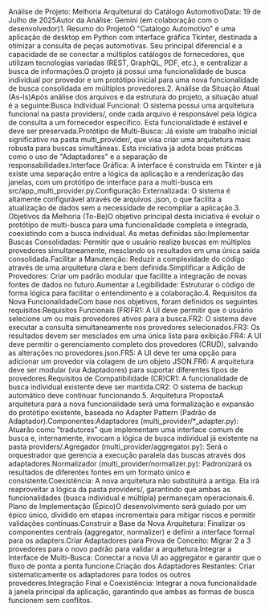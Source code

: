 Análise de Projeto: Melhoria Arquitetural do Catálogo AutomotivoData: 19 de Julho de 2025Autor da Análise: Gemini (em colaboração com o desenvolvedor)1. Resumo do ProjetoO "Catálogo Automotivo" é uma aplicação de desktop em Python com interface gráfica Tkinter, destinada a otimizar a consulta de peças automotivas. Seu principal diferencial é a capacidade de se conectar a múltiplos catálogos de fornecedores, que utilizam tecnologias variadas (REST, GraphQL, PDF, etc.), e centralizar a busca de informações.O projeto já possui uma funcionalidade de busca individual por provedor e um protótipo inicial para uma nova funcionalidade de busca consolidada em múltiplos provedores.2. Análise da Situação Atual (As-Is)Após análise dos arquivos e da estrutura do projeto, a situação atual é a seguinte:Busca Individual Funcional: O sistema possui uma arquitetura funcional na pasta providers/, onde cada arquivo é responsável pela lógica de consulta a um fornecedor específico. Esta funcionalidade é estável e deve ser preservada.Protótipo de Multi-Busca: Já existe um trabalho inicial significativo na pasta multi_provider/, que visa criar uma arquitetura mais robusta para buscas simultâneas. Esta iniciativa já adota boas práticas como o uso de "Adaptadores" e a separação de responsabilidades.Interface Gráfica: A interface é construída em Tkinter e já existe uma separação entre a lógica da aplicação e a renderização das janelas, com um protótipo de interface para a multi-busca em src/app_multi_provider.py.Configuração Externalizada: O sistema é altamente configurável através de arquivos .json, o que facilita a atualização de dados sem a necessidade de recompilar a aplicação.3. Objetivos da Melhoria (To-Be)O objetivo principal desta iniciativa é evoluir o protótipo de multi-busca para uma funcionalidade completa e integrada, coexistindo com a busca individual. As metas definidas são:Implementar Buscas Consolidadas: Permitir que o usuário realize buscas em múltiplos provedores simultaneamente, mesclando os resultados em uma única saída consolidada.Facilitar a Manutenção: Reduzir a complexidade do código através de uma arquitetura clara e bem definida.Simplificar a Adição de Provedores: Criar um padrão modular que facilite a integração de novas fontes de dados no futuro.Aumentar a Legibilidade: Estruturar o código de forma lógica para facilitar o entendimento e a colaboração.4. Requisitos da Nova FuncionalidadeCom base nos objetivos, foram definidos os seguintes requisitos:Requisitos Funcionais (FR)FR1: A UI deve permitir que o usuário selecione um ou mais provedores ativos para a busca.FR2: O sistema deve executar a consulta simultaneamente nos provedores selecionados.FR3: Os resultados devem ser mesclados em uma única lista para exibição.FR4: A UI deve permitir o gerenciamento completo dos provedores (CRUD), salvando as alterações no provedores.json.FR5: A UI deve ter uma opção para adicionar um provedor via colagem de um objeto JSON.FR6: A arquitetura deve ser modular (via Adaptadores) para suportar diferentes tipos de provedores.Requisitos de Compatibilidade (CR)CR1: A funcionalidade de busca individual existente deve ser mantida.CR2: O sistema de backup automático deve continuar funcionando.5. Arquitetura PropostaA arquitetura para a nova funcionalidade será uma formalização e expansão do protótipo existente, baseada no Adapter Pattern (Padrão de Adaptador).Componentes:Adaptadores (multi_provider/*_adapter.py): Atuarão como "tradutores" que implementam uma interface comum de busca e, internamente, invocam a lógica de busca individual já existente na pasta providers/.Agregador (multi_provider/aggregator.py): Será o orquestrador que gerencia a execução paralela das buscas através dos adaptadores.Normalizador (multi_provider/normalizer.py): Padronizará os resultados de diferentes fontes em um formato único e consistente.Coexistência: A nova arquitetura não substituirá a antiga. Ela irá reaproveitar a lógica da pasta providers/, garantindo que ambas as funcionalidades (busca individual e múltipla) permaneçam operacionais.6. Plano de Implementação (Épico)O desenvolvimento será guiado por um épico único, dividido em etapas incrementais para mitigar riscos e permitir validações contínuas:Construir a Base da Nova Arquitetura: Finalizar os componentes centrais (aggregator, normalizer) e definir a interface formal para os adapters.Criar Adaptadores para Prova de Conceito: Migrar 2 a 3 provedores para o novo padrão para validar a arquitetura.Integrar a Interface de Multi-Busca: Conectar a nova UI ao aggregator e garantir que o fluxo de ponta a ponta funcione.Criação dos Adaptadores Restantes: Criar sistematicamente os adaptadores para todos os outros provedores.Integração Final e Coexistência: Integrar a nova funcionalidade à janela principal da aplicação, garantindo que ambas as formas de busca funcionem sem conflitos.